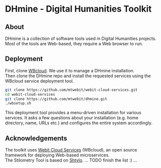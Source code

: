 # DHmine - Digital Humanities Toolkit

## About
DHmine is a collection of software tools used in Digital Humanities projects.  
Most of the tools are Web-based, they require a Web browser to run.

## Deployment
First, clone [WBcloud](https://github.com/mtwebit/webit-docker-services/). We use it to manage a DHmine installation.  
Then clone the DHmine repo and install the requested services using the WBcloud service deployment tool.
```sh
git clone https://github.com/mtwebit/webit-cloud-services.git
cd webit-cloud-services
git clone https://github.com/mtwebit/dhmine.git
./wbsetup.sh
```
This deployment tool provides a menu-driven installation for various services. It asks a few questions about your installation (e.g. home directory, name, URLs etc.) and configures the entire system accordingly.

## Acknowledgements
The toolkit uses [Webit Cloud Services](https://github.com/mtwebit/webit-cloud-services/) (WBcloud), an open source framework for deploying Web-based microservices.  
The Stilometry Tool is based on [Shtylo](https://github.com/dobijan/shtylo).
... TODO finish the list :) ...

